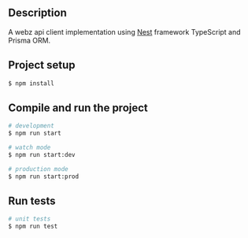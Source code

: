 ## Description

A webz api client implementation using [Nest](https://github.com/nestjs/nest) framework TypeScript and Prisma ORM.

## Project setup

```bash
$ npm install
```

## Compile and run the project

```bash
# development
$ npm run start

# watch mode
$ npm run start:dev

# production mode
$ npm run start:prod
```

## Run tests

```bash
# unit tests
$ npm run test

